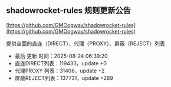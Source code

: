 ## shadowrocket-rules 规则更新公告

[https://github.com/GMOogway/shadowrocket-rules](https://github.com/GMOogway/shadowrocket-rules)

提供全面的直连（DIRECT）、代理（PROXY）、屏蔽（REJECT）列表
- 最后 更新 时间：2025-08-24 06:39:20
- 直连DIRECT列表：119433，update +0
- 代理PROXY 列表：31406，update +2
- 屏蔽REJECT列表：137731，update +289